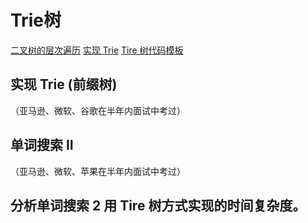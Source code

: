 # Trie树
[二叉树的层次遍历](https://leetcode-cn.com/problems/binary-tree-level-order-traversal/)
[实现 Trie](https://leetcode-cn.com/problems/implement-trie-prefix-tree/solution/)
[Tire 树代码模板](https://shimo.im/docs/DP53Y6rOwN8MTCQH)
## 实现 Trie (前缀树)
（亚马逊、微软、谷歌在半年内面试中考过）
## 单词搜索 II
 （亚马逊、微软、苹果在半年内面试中考过）
## 分析单词搜索 2 用 Tire 树方式实现的时间复杂度。
